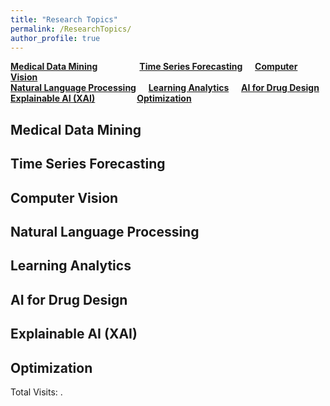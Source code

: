 ```yaml
---
title: "Research Topics"
permalink: /ResearchTopics/
author_profile: true
---
```


**[Medical Data Mining](#fau)** &nbsp; &nbsp;  &nbsp;  &nbsp;  &nbsp; &nbsp; &nbsp;  &nbsp; **[Time Series Forecasting](#rau)** &nbsp; &nbsp; **[Computer Vision](#cau)**     
**[Natural Language Processing](#cau)** &nbsp; &nbsp; **[Learning Analytics](#cau)** &nbsp; &nbsp; **[AI for Drug Design](#cau)**    
**[Explainable AI (XAI)](#cau)** &nbsp; &nbsp; &nbsp;  &nbsp;  &nbsp; &nbsp; &nbsp;  &nbsp; **[Optimization](#cau)** &nbsp; &nbsp;


<h2 id="fau">
Medical Data Mining
</h2>


<h2 id="rau">
Time Series Forecasting
</h2>


<h2 id="cau">
Computer Vision
</h2>

<h2 id="cau">
Natural Language Processing
</h2>


<h2 id="fau">
Learning Analytics
</h2>



<h2 id="rau">
AI for Drug Design
</h2>


<h2 id="cau">
Explainable AI (XAI)
</h2>


<h2 id="fau">
Optimization
</h2>



<script async src="https://npm.elemecdn.com/penndu@1.0.0/bsz.js"></script>
<span id="busuanzi_container_site_pv">Total Visits: <span id="busuanzi_value_site_pv"></span>.</span>
